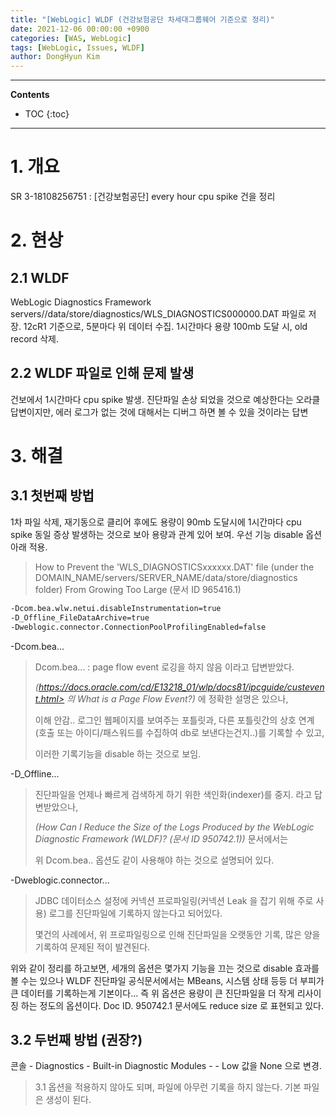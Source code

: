 ```yaml
---
title: "[WebLogic] WLDF (건강보험공단 차세대그룹웨어 기준으로 정리)"
date: 2021-12-06 00:00:00 +0900
categories: [WAS, WebLogic]
tags: [WebLogic, Issues, WLDF]
author: DongHyun Kim
---
```


---
**Contents**
* TOC
{:toc}
---

# 1. 개요
SR 3-18108256751 : [건강보험공단] every hour cpu spike 건을 정리


# 2. 현상
## 2.1 WLDF
WebLogic Diagnostics Framework
servers/<server>/data/store/diagnostics/WLS_DIAGNOSTICS000000.DAT 파일로 저장.
12cR1 기준으로, 5분마다 위 데이터 수집.
1시간마다 용량 100mb 도달 시, old record 삭제.


## 2.2 WLDF 파일로 인해 문제 발생
건보에서 1시간마다 cpu spike 발생.
진단파일 손상 되었을 것으로 예상한다는 오라클 답변이지만,
에러 로그가 없는 것에 대해서는
디버그 하면 볼 수 있을 것이라는 답변


# 3. 해결
## 3.1 첫번째 방법
1차 파일 삭제, 재기동으로 클리어 후에도 용량이 90mb 도달시에
1시간마다 cpu spike 동일 증상 발생하는 것으로 보아
용량과 관계 있어 보여.
우선 기능 disable 옵션 아래 적용.

> How to Prevent the 'WLS_DIAGNOSTICSxxxxxx.DAT' file (under the DOMAIN_NAME/servers/SERVER_NAME/data/store/diagnostics folder) From Growing Too Large (문서 ID 965416.1)

```bash
-Dcom.bea.wlw.netui.disableInstrumentation=true
-D_Offline_FileDataArchive=true
-Dweblogic.connector.ConnectionPoolProfilingEnabled=false
```

-Dcom.bea...

> Dcom.bea... : page flow event 로깅을 하지 않음 이라고 답변받았다.
>
> _(https://docs.oracle.com/cd/E13218_01/wlp/docs81/ipcguide/custevent.html> 의 What is a Page Flow Event?)_ 에 정확한 설명은 있으나,
>
> 이해 안감.. 로그인 웹페이지를 보여주는 포틀릿과, 다른 포틀릿간의 상호 연계(호출 또는 아이디/패스워드를 수집하여 db로 보낸다는건지..)를 기록할 수 있고,
>
> 이러한 기록기능을 disable 하는 것으로 보임.

-D_Offline...

> 진단파일을 언제나 빠르게 검색하게 하기 위한 색인화(indexer)를 중지. 라고 답변받았으나,
>
> _(How Can I Reduce the Size of the Logs Produced by the WebLogic Diagnostic Framework (WLDF)? (문서 ID 950742.1))_ 문서에서는
>
> 위 Dcom.bea.. 옵션도 같이 사용해야 하는 것으로 설명되어 있다.

-Dweblogic.connector...

> JDBC 데이터소스 설정에 커넥션 프로파일링(커넥션 Leak 을 잡기 위해 주로 사용) 로그를 진단파일에 기록하지 않는다고 되어있다.
>
> 몇건의 사례에서, 위 프로파일링으로 인해 진단파일을 오랫동안 기록, 많은 양을 기록하여 문제된 적이 발견된다.

위와 같이 정리를 하고보면, 세개의 옵션은 몇가지 기능을 끄는 것으로 disable 효과를 볼 수는 있으나
WLDF 진단파일 공식문서에서는 MBeans, 시스템 상태 등등 더 부피가 큰 데이터를 기록하는게 기본이다...
즉 위 옵션은 용량이 큰 진단파일을 더 작게 리사이징 하는 정도의 옵션이다.
Doc ID. 950742.1 문서에도 reduce size 로 표현되고 있다.


## 3.2 두번째 방법 (권장?)
콘솔 - Diagnostics - Built-in Diagnostic Modules - <Servers> - Low 값을 None 으로 변경.
> 3.1 옵션을 적용하지 않아도 되며, 파일에 아무런 기록을 하지 않는다. 기본 파일은 생성이 된다.
